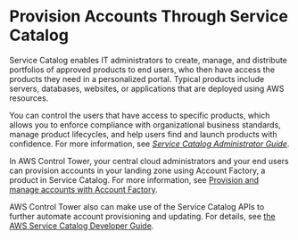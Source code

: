 # Provision Accounts Through Service Catalog<a name="service-catalog"></a>

Service Catalog enables IT administrators to create, manage, and distribute portfolios of approved products to end users, who then have access the products they need in a personalized portal\. Typical products include servers, databases, websites, or applications that are deployed using AWS resources\.

You can control the users that have access to specific products, which allows you to enforce compliance with organizational business standards, manage product lifecycles, and help users find and launch products with confidence\. For more information, see *[Service Catalog Administrator Guide](https://docs.aws.amazon.com/servicecatalog/latest/adminguide/)*\.

In AWS Control Tower, your central cloud administrators and your end users can provision accounts in your landing zone using Account Factory, a product in Service Catalog\. For more information, see [Provision and manage accounts with Account Factory](account-factory.md)\.

AWS Control Tower also can make use of the Service Catalog APIs to further automate account provisioning and updating\. For details, see [the AWS Service Catalog Developer Guide](https://docs.aws.amazon.com/servicecatalog/latest/dg/what-is-service-catalog.html)\.
